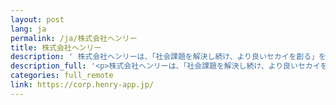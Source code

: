 ```yaml
---
layout: post
lang: ja
permalink: /ja/株式会社ヘンリー
title: 株式会社ヘンリー
description: ' 株式会社ヘンリーは、「社会課題を解決し続け、より良いセカイを創る」をMissionにプロダクトを開発しています。その第一歩として現在はクリニック・中小病院向けの基幹システムであるクラウド型電子カルテ・レセプトシステム「Henry」を展開しています。 '
description_full: '<p>株式会社ヘンリーは、「社会課題を解決し続け、より良いセカイを創る」をMissionにプロダクトを開発しています。その第一歩として現在はクリニック・中小病院向けの基幹システムであるクラウド型電子カルテ・レセプトシステム「Henry」を展開しています。</p>'
categories: full_remote
link: https://corp.henry-app.jp/
---
```

